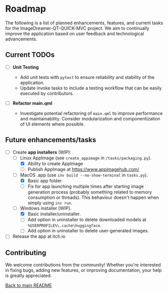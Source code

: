# Roadmap

The following is a list of planned enhancements, features, and current tasks for the ImageDreamer-QT-QUICK-MVC project. We aim to continually improve the application based on user feedback and technological advancements.

## Current TODOs

- [ ] **Unit Testing**
  - Add unit tests with `pytest` to ensure reliability and stability of the application.
  - Update invoke tasks to include a testing workflow that can be easily executed by contributors.

- [ ] **Refactor main.qml**
  - Investigate potential refactoring of `main.qml` to improve performance and maintainability. Consider modularization and componentization of UI elements where possible.

## Future enhancements/tasks

- [ ] Create **app installers** (WIP):
  - [ ] Linux AppImage (see `create_appimage` in `/tasks/packaging.py`).
    - [x] Ability to create AppImage
    - [ ] Publish AppImage at https://www.appimagehub.com/
  - [ ] MacOS .app  (use `inv build --no-show-terminal` in `tasks.py`).
    - [x] Basic app folder. 
    - [ ] Fix for app launching multiple times after starting image generation process (probably something related to memory consumption or threads). This behaviour doesn't happen when simply using `inv run`.
  - [ ] Windows installer [WIP].
    - [x] Basic installer/uninstaller.
    - [ ] Add option in uninstaller to delete downloaded models at `%USERPROFILE%\.cache\huggingface`.
    - [ ] Add option in uninstaller to delete user-generated images.

- [ ] Release the app at itch.io

## Contributing

We welcome contributions from the community! Whether you're interested in fixing bugs, adding new features, or improving documentation, your help is greatly appreciated.

[Back to main README](../README.md)
